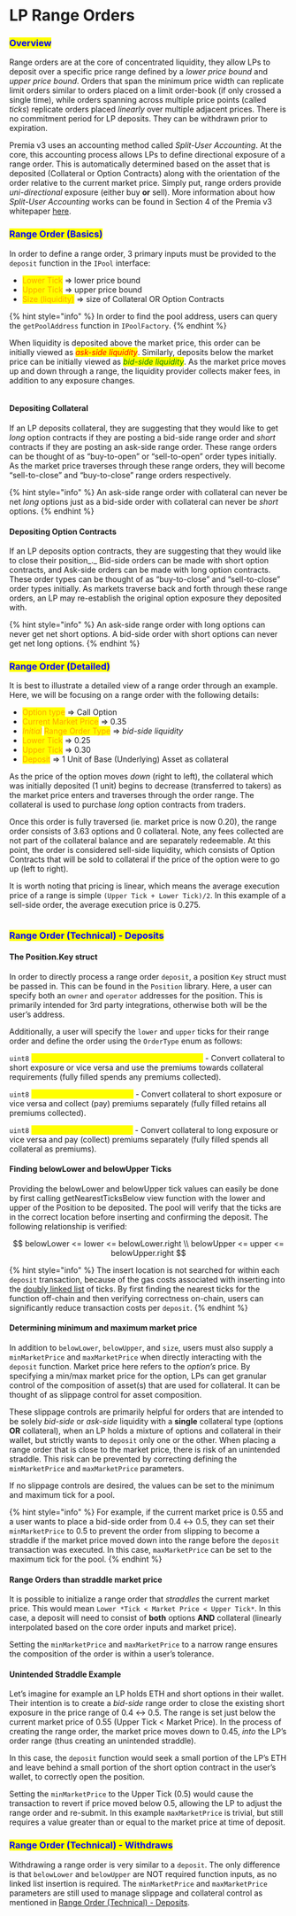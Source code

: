 # LP Range Orders

### <mark style="color:blue;">Overview</mark>

Range orders are at the core of concentrated liquidity, they allow LPs to deposit over a specific price range defined by a _lower price bound_ and _upper price bound_. Orders that span the minimum price width can replicate limit orders similar to orders placed on a limit order-book (if only crossed a single time), while orders spanning across multiple price points (called _ticks_) replicate orders placed _linearly_ over multiple adjacent prices. There is no commitment period for LP deposits. They can be withdrawn prior to expiration.

Premia v3 uses an accounting method called _Split-User Accounting_. At the core, this accounting process allows LPs to define directional exposure of a range order. This is automatically determined based on the asset that is deposited (Collateral or Option Contracts) along with the orientation of the order relative to the current market price. Simply put, range orders provide _uni-directional_ exposure (either buy **or** sell). More information about how _Split-User Accounting_ works can be found in Section 4 of the Premia v3 whitepaper [here](../resources/research.md#whitepaper).

### <mark style="color:blue;">Range Order (Basics)</mark>

In order to define a range order, 3 primary inputs must be provided to the `deposit` function in the `IPool` interface:

* <mark style="color:orange;">Lower Tick</mark> ⇒ lower price bound
* <mark style="color:orange;">Upper Tick</mark> ⇒ upper price bound
* <mark style="color:orange;">Size (liquidity)</mark> ⇒ size of Collateral OR Option Contracts

{% hint style="info" %}
In order to find the pool address, users can query the `getPoolAddress` function in `IPoolFactory`.
{% endhint %}

When liquidity is deposited above the market price, this order can be initially viewed as _<mark style="color:red;">ask-side liquidity</mark>_. Similarly, deposits below the market price can be initially viewed as _<mark style="color:green;">bid-side liquidity</mark>_. As the market price moves up and down through a range, the liquidity provider collects maker fees, in addition to any exposure changes.

<figure><img src="../.gitbook/assets/Screenshot 2023-03-23 at 11.52.39 AM.png" alt=""><figcaption></figcaption></figure>

#### Depositing Collateral

If an LP deposits collateral, they are suggesting that they would like to get _long_ option contracts if they are posting a bid-side range order and _short_ contracts if they are posting an ask-side range order. These range orders can be thought of as “buy-to-open” or “sell-to-open” order types initially. As the market price traverses through these range orders, they will become “sell-to-close” and “buy-to-close” range orders respectively.

{% hint style="info" %}
An ask-side range order with collateral can never be net _long_ options just as a bid-side order with collateral can never be _short_ options.
{% endhint %}

#### Depositing Option Contracts

If an LP deposits option contracts, they are suggesting that they would like to close their position_._ Bid-side orders can be made with short option contracts, and Ask-side orders can be made with long option contracts. These order types can be thought of as “buy-to-close” and “sell-to-close” order types initially. As markets traverse back and forth through these range orders, an LP may re-establish the original option exposure they deposited with.

{% hint style="info" %}
An ask-side range order with long options can never get net short options. A bid-side order with short options can never get net long options.
{% endhint %}

### <mark style="color:blue;">Range Order (Detailed)</mark>

It is best to illustrate a detailed view of a range order through an example. Here, we will be focusing on a range order with the following details:

* <mark style="color:orange;">Option type</mark> ⇒ Call Option
* <mark style="color:orange;">Current Market Price</mark> ⇒ 0.35
* _<mark style="color:orange;">Initial</mark>_ <mark style="color:orange;"></mark><mark style="color:orange;">Range Order Type</mark> ⇒ _bid-side liquidity_
* <mark style="color:orange;">Lower Tick</mark> ⇒ 0.25
* <mark style="color:orange;">Upper Tick</mark> ⇒ 0.30
* <mark style="color:orange;">Deposit</mark> ⇒ 1 Unit of Base (Underlying) Asset as collateral

As the price of the option moves _down_ (right to left), the collateral which was initially deposited (1 unit) begins to decrease (transferred to takers) as the market price enters and traverses through the order range. The collateral is used to purchase _long_ option contracts from traders.

Once this order is fully traversed (ie. market price is now 0.20), the range order consists of 3.63 options and 0 collateral. Note, any fees collected are not part of the collateral balance and are separately redeemable. At this point, the order is considered sell-side liquidity, which consists of Option Contracts that will be sold to collateral if the price of the option were to go up (left to right).

It is worth noting that pricing is linear, which means the average execution price of a range is simple `(Upper Tick + Lower Tick)/2`. In this example of a sell-side order, the average execution price is 0.275.

<figure><img src="../.gitbook/assets/Screenshot 2023-03-23 at 12.15.57 PM.png" alt=""><figcaption></figcaption></figure>

### <mark style="color:blue;">Range Order (Technical) - Deposits</mark>

#### The Position.Key struct

In order to directly process a range order `deposit`, a position `Key` struct must be passed in. This can be found in the `Position` library. Here, a user can specify both an `owner` and `operator` addresses for the position. This is primarily intended for 3rd party integrations, otherwise both will be the user’s address.

Additionally, a user will specify the `lower` and `upper` ticks for their range order and define the order using the `OrderType` enum as follows:

`uint8` <mark style="color:yellow;">0 → CSUP (Collateral ↔ Short, Use Premiums)</mark> - Convert collateral to short exposure or vice versa and use the premiums towards collateral requirements (fully filled spends any premiums collected).

`uint8` <mark style="color:yellow;">1 → CS (Collateral ↔ Short)</mark> - Convert collateral to short exposure or vice versa and collect (pay) premiums separately (fully filled retains all premiums collected).

`uint8` <mark style="color:yellow;">2 → LC (Long ↔ Collateral)</mark> - Convert collateral to long exposure or vice versa and pay (collect) premiums separately (fully filled spends all collateral as premiums).

#### Finding belowLower and belowUpper Ticks

Providing the belowLower and belowUpper tick values can easily be done by first calling getNearestTicksBelow view function with the lower and upper of the Position to be deposited. The pool will verify that the ticks are in the correct location before inserting and confirming the deposit. The following relationship is verified:

$$
belowLower <= lower <= belowLower.right \\
belowUpper <= upper <= belowUpper.right
$$

{% hint style="info" %}
The insert location is not searched for within each `deposit` transaction, because of the gas costs associated with inserting into the [doubly linked list](https://en.wikipedia.org/wiki/Doubly\_linked\_list) of ticks. By first finding the nearest ticks for the function off-chain and then verifying correctness on-chain, users can significantly reduce transaction costs per `deposit`.
{% endhint %}

#### Determining minimum and maximum market price

In addition to `belowLower`, `belowUpper`, and `size`, users must also supply a `minMarketPrice` and `maxMarketPrice` when directly interacting with the `deposit` function. Market price here refers to the _option’s_ price. By specifying a min/max market price for the option, LPs can get granular control of the composition of asset(s) that are used for collateral. It can be thought of as slippage control for asset composition.

These slippage controls are primarily helpful for orders that are intended to be solely _bid-side_ or _ask-side_ liquidity with a **single** collateral type (options **OR** collateral), when an LP holds a mixture of options and collateral in their wallet, but strictly wants to `deposit` only one or the other. When placing a range order that is close to the market price, there is risk of an unintended straddle. This risk can be prevented by correcting defining the `minMarketPrice` and `maxMarketPrice` parameters.

If no slippage controls are desired, the values can be set to the minimum and maximum tick for a pool.

{% hint style="info" %}
For example, if the current market price is 0.55 and a user wants to place a bid-side order from 0.4 ↔ 0.5, they can set their `minMarketPrice` to 0.5 to prevent the order from slipping to become a straddle if the market price moved down into the range before the `deposit` transaction was executed. In this case, `maxMarketPrice` can be set to the maximum tick for the pool.
{% endhint %}

#### Range Orders than straddle market price

It is possible to initialize a range order that _straddles_ the current market price. This would mean `Lower *Tick < Market Price < Upper Tick*`. In this case, a deposit will need to consist of **both** options **AND** collateral (linearly interpolated based on the core order inputs and market price).

Setting the `minMarketPrice` and `maxMarketPrice` to a narrow range ensures the composition of the order is within a user’s tolerance.

#### Unintended Straddle Example

Let’s imagine for example an LP holds ETH and short options in their wallet. Their intention is to create a _bid-side_ range order to close the existing short exposure in the price range of 0.4 ↔ 0.5. The range is set just below the current market price of 0.55 (Upper Tick < Market Price). In the process of creating the range order, the market price moves down to 0.45, _into_ the LP’s order range (thus creating an unintended straddle).

In this case, the `deposit` function would seek a small portion of the LP’s ETH and leave behind a small portion of the short option contract in the user’s wallet, to correctly open the position.

Setting the `minMarketPrice` to the Upper Tick (0.5) would cause the transaction to revert if price moved below 0.5, allowing the LP to adjust the range order and re-submit. In this example `maxMarketPrice` is trivial, but still requires a value greater than or equal to the market price at time of deposit.

### <mark style="color:blue;">Range Order (Technical) - Withdraws</mark>

Withdrawing a range order is very similar to a `deposit`. The only difference is that `belowLower` and `belowUpper` are NOT required function inputs, as no linked list insertion is required. The `minMarketPrice` and `maxMarketPrice` parameters are still used to manage slippage and collateral control as mentioned in [Range Order (Technical) - Deposits](lp-range-orders.md#range-order-technical-deposits).

